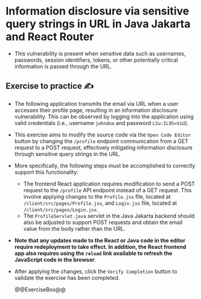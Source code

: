 # Information disclosure via sensitive query strings in URL in Java Jakarta and React Router

* This vulnerability is present when sensitive data such as usernames, passwords, session identifiers, tokens, or other potentially critical information is passed through the URL.

## Exercise to practice :writing_hand:

* The following application transmits the email via URL when a user accesses their profile page, resulting in an information disclosure vulnerability. This can be observed by logging into the application using valid credentials (i.e., username `johndoe` and password `LSu:IL95=ViU`).
* This exercise aims to modify the source code via the `Open Code Editor` button by changing the `/profile` endpoint communication from a GET request to a POST request, effectively mitigating information disclosure through sensitive query strings in the URL.
* More specifically, the following steps must be accomplished to correctly support this functionality:
  * The frontend React application requires modification to send a POST request to the `/profile` API endpoint instead of a GET request. This involve applying changes to the `Profile.jsx` file, located at `/client/src/pages/Profile.jsx`, and `Login.jsx` file, located at `/client/src/pages/Login.jsx`.
  * The `ProfileServlet.java` servlet in the Java Jakarta backend should also be adjusted to support POST requests and obtain the email value from the body rather than the URL.
* **Note that any updates made to the React or Java code in the editor require redeployment to take effect. In addition, the React frontend app also requires using the `reload` link available to refresh the JavaScript code in the browser**.
* After applying the changes, click the `Verify Completion` button to validate the exercise has been completed.

  @@ExerciseBox@@

